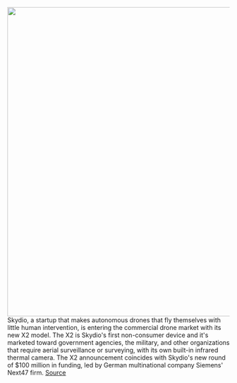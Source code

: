 <img src='https://cdn.vox-cdn.com/thumbor/0-6I0mXBWCIRNTmDSzq9VRXWEKs=/0x0:3200x2133/1200x0/filters:focal(0x0:3200x2133):no_upscale()/cdn.vox-cdn.com/uploads/chorus_asset/file/20081508/Skydio_AB_2191.jpg' width='700px' /><br/>
Skydio, a startup that makes autonomous drones that fly themselves with little human intervention, is entering the commercial drone market with its new X2 model. The X2 is Skydio's first non-consumer device and it's marketed toward government agencies, the military, and other organizations that require aerial surveillance or surveying, with its own built-in infrared thermal camera. The X2 announcement coincides with Skydio's new round of $100 million in funding, led by German multinational company Siemens' Next47 firm.
<a href='https://www.theverge.com/2020/7/13/21322832/skydio-x2-commercial-drone-enterprise-military-announce-100-million-funding'> Source <a/>
